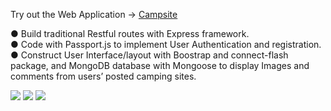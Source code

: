 <p>Try out the Web Application -> <a href="https://vast-shelf-24861.herokuapp.com/"> Campsite</a></p>
<p>
● Build traditional Restful routes with Express framework.<br>
● Code with Passport.js to implement User Authentication and registration.<br>
● Construct User Interface/layout with Boostrap and connect-flash package,
and MongoDB database with Mongoose to display Images and comments from users’ posted camping sites.
</p>
<img src="https://user-images.githubusercontent.com/33383546/47959338-b045ee80-df9e-11e8-9bb2-8f4fa27079e6.jpg">
<img src="https://user-images.githubusercontent.com/33383546/47959337-ade39480-df9e-11e8-8605-ab2552721429.jpg">
<img src="https://user-images.githubusercontent.com/33383546/47959353-fbf89800-df9e-11e8-91bc-76533fc78eb4.jpg">
